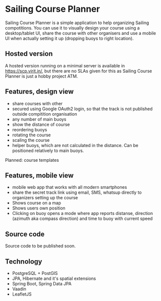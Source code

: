 # Sailing Course Planner

Sailing Course Planner is a simple application to help organizing Sailing compotitions. You can use it to visually design your course using a desktop/tablet UI, share the course with other organisers and use a mobile UI when actually setting it up (dropping buoys to right location).

## Hosted version

A hosted version running on a minimal server is available in https://scp.virit.in/, but there are no SLAs given for this as Sailing Course Planner is just a hobby project ATM.

## Features, design view

 * share courses with other
 * secured using Google OAuth2 login, so that the track is not published outside compitition organisation
 * any number of main buoys
 * show the distance of course
 * reordering buoys
 * rotating the course
 * scaling the course
 * helper buoys, which are not calculated in the distance. Can be positioned relatively to main buoys.
 
Planned: course templates

## Features, mobile view

 * mobile web app that works with all modern smartphones
 * share the secret track link using email, SMS, whatsup directly to organizers setting up the course
 * Shows course on a map
 * Shows users own position
 * Clicking on buoy opens a mode where app reports distanse, direction (azimuth aka compass direction) and time to buoy with current speed

## Source code

Source code to be published soon.

## Technology

 * PostgreSQL + PostGIS
 * JPA, Hibernate and it's spatial extensions
 * Spring Boot, Spring Data JPA
 * Vaadin
 * LeafletJS
 
